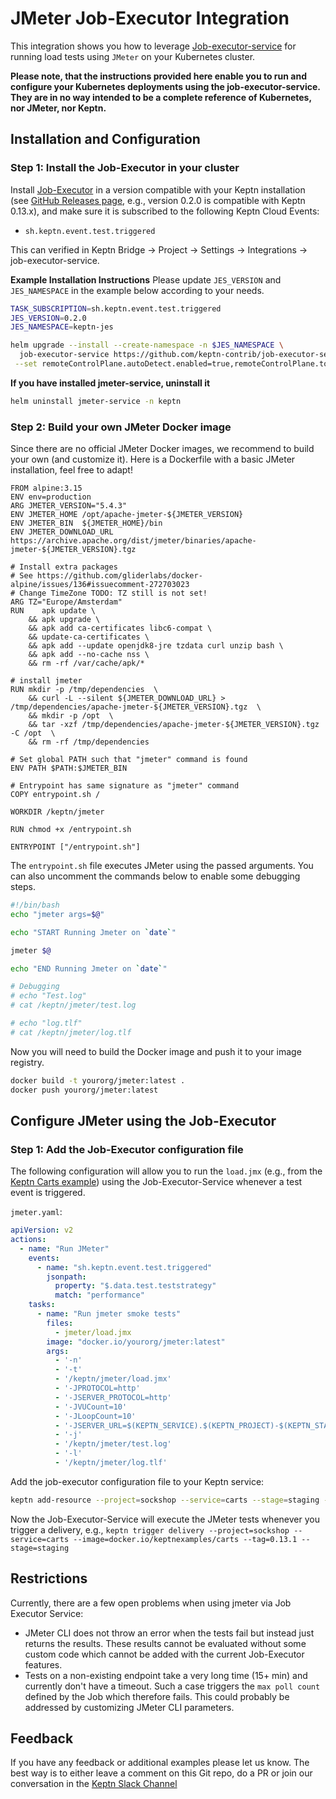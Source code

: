 # JMeter Job-Executor Integration

This integration shows you how to leverage [Job-executor-service](https://github.com/keptn-contrib/job-executor-service) for running load tests using `JMeter` on your Kubernetes cluster.

**Please note, that the instructions provided here enable you to run and configure your Kubernetes deployments using the job-executor-service. They are in no way intended to be a complete reference of Kubernetes, nor JMeter, nor Keptn.**

## Installation and Configuration

### Step 1: Install the Job-Executor in your cluster

Install [Job-Executor](https://github.com/keptn-contrib/job-executor-service) in a version compatible with your Keptn installation (see [GitHub Releases page](https://github.com/keptn-contrib/job-executor-service/releases), e.g., version 0.2.0 is compatible with Keptn 0.13.x), and make sure it is subscribed to the following Keptn Cloud Events:

* `sh.keptn.event.test.triggered`

This can verified in Keptn Bridge -> Project -> Settings -> Integrations -> job-executor-service.

**Example Installation Instructions**
 Please update `JES_VERSION` and `JES_NAMESPACE` in the example below according to your needs.

```bash
TASK_SUBSCRIPTION=sh.keptn.event.test.triggered
JES_VERSION=0.2.0
JES_NAMESPACE=keptn-jes

helm upgrade --install --create-namespace -n $JES_NAMESPACE \
  job-executor-service https://github.com/keptn-contrib/job-executor-service/releases/download/${JES_VERSION}/job-executor-service-${JES_VERSION}.tgz \
 --set remoteControlPlane.autoDetect.enabled=true,remoteControlPlane.topicSubscription=${TASK_SUBSCRIPTION},remoteControlPlane.api.token="",remoteControlPlane.api.hostname="",remoteControlPlane.api.protocol=""
 ```

**If you have installed jmeter-service, uninstall it**

```bash
helm uninstall jmeter-service -n keptn
```

### Step 2: Build your own JMeter Docker image

Since there are no official JMeter Docker images, we recommend to build your own (and customize it). Here is a Dockerfile with a basic JMeter installation, feel free to adapt!

```docker
FROM alpine:3.15
ENV env=production
ARG JMETER_VERSION="5.4.3"
ENV JMETER_HOME /opt/apache-jmeter-${JMETER_VERSION}
ENV	JMETER_BIN	${JMETER_HOME}/bin
ENV	JMETER_DOWNLOAD_URL  https://archive.apache.org/dist/jmeter/binaries/apache-jmeter-${JMETER_VERSION}.tgz

# Install extra packages
# See https://github.com/gliderlabs/docker-alpine/issues/136#issuecomment-272703023
# Change TimeZone TODO: TZ still is not set!
ARG TZ="Europe/Amsterdam"
RUN    apk update \
	&& apk upgrade \
	&& apk add ca-certificates libc6-compat \
	&& update-ca-certificates \
	&& apk add --update openjdk8-jre tzdata curl unzip bash \
	&& apk add --no-cache nss \
	&& rm -rf /var/cache/apk/*

# install jmeter
RUN mkdir -p /tmp/dependencies  \
	&& curl -L --silent ${JMETER_DOWNLOAD_URL} >  /tmp/dependencies/apache-jmeter-${JMETER_VERSION}.tgz  \
	&& mkdir -p /opt  \
	&& tar -xzf /tmp/dependencies/apache-jmeter-${JMETER_VERSION}.tgz -C /opt  \
	&& rm -rf /tmp/dependencies

# Set global PATH such that "jmeter" command is found
ENV PATH $PATH:$JMETER_BIN

# Entrypoint has same signature as "jmeter" command
COPY entrypoint.sh /

WORKDIR	/keptn/jmeter

RUN chmod +x /entrypoint.sh

ENTRYPOINT ["/entrypoint.sh"]
```

The `entrypoint.sh` file executes JMeter using the passed arguments. You can also uncomment the commands below to enable some debugging steps.

```bash
#!/bin/bash
echo "jmeter args=$@"

echo "START Running Jmeter on `date`"

jmeter $@

echo "END Running Jmeter on `date`"

# Debugging
# echo "Test.log"
# cat /keptn/jmeter/test.log

# echo "log.tlf"
# cat /keptn/jmeter/log.tlf
```

Now you will need to build the Docker image and push it to your image registry.

```bash
docker build -t yourorg/jmeter:latest .
docker push yourorg/jmeter:latest
```

## Configure JMeter using the Job-Executor

### Step 1: Add the Job-Executor configuration file

The following configuration will allow you to run the `load.jmx` (e.g., from the [Keptn Carts example](https://github.com/keptn/examples/tree/master/onboarding-carts/jmeter)) using the Job-Executor-Service whenever a test event is triggered.

```jmeter.yaml```:

```yaml
apiVersion: v2
actions:
  - name: "Run JMeter"
    events:
      - name: "sh.keptn.event.test.triggered"
        jsonpath:
          property: "$.data.test.teststrategy"
          match: "performance"
    tasks:
      - name: "Run jmeter smoke tests"
        files:
          - jmeter/load.jmx
        image: "docker.io/yourorg/jmeter:latest"
        args:
          - '-n'
          - '-t'
          - '/keptn/jmeter/load.jmx'
          - '-JPROTOCOL=http'
          - '-JSERVER_PROTOCOL=http'
          - '-JVUCount=10'
          - '-JLoopCount=10'
          - '-JSERVER_URL=$(KEPTN_SERVICE).$(KEPTN_PROJECT)-$(KEPTN_STAGE).svc.cluster.local'
          - '-j'
          - '/keptn/jmeter/test.log'
          - '-l'
          - '/keptn/jmeter/log.tlf'
```

Add the job-executor configuration file to your Keptn service:

```bash
keptn add-resource --project=sockshop --service=carts --stage=staging --resource=jmeter.yaml --resourceUri=job/config.yaml
```

Now the Job-Executor-Service will execute the JMeter tests whenever you trigger a delivery, e.g., `keptn trigger delivery --project=sockshop --service=carts --image=docker.io/keptnexamples/carts --tag=0.13.1 --stage=staging`

## Restrictions

Currently, there are a few open problems when using jmeter via Job Executor Service:

- JMeter CLI does not throw an error when the tests fail but instead just returns the results. These results cannot be evaluated without some custom code which cannot be added with the current Job-Executor features.
- Tests on a non-existing endpoint take a very long time (15+ min) and currently don't have a timeout. Such a case triggers the `max poll count` defined by the Job which therefore fails. This could probably be addressed by customizing JMeter CLI parameters.

## Feedback

If you have any feedback or additional examples please let us know. The best way is to either leave a comment on this Git repo, do a PR or join our conversation in the [Keptn Slack Channel](https://slack.keptn.sh)
